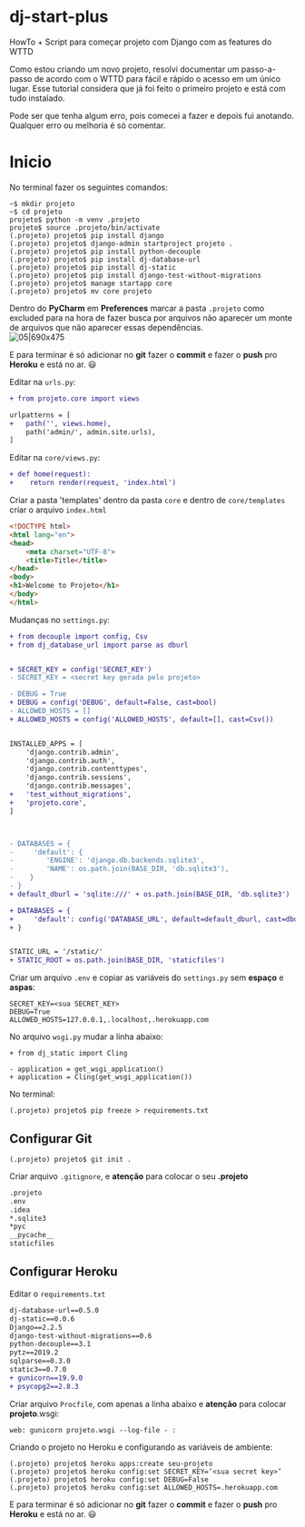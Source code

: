 # dj-start-plus
HowTo + Script para começar projeto com Django com as features do WTTD

Como estou criando um novo projeto, resolvi documentar um passo-a-passo de acordo com o WTTD para fácil e rápido o acesso em um único lugar. 
Esse tutorial considera que já foi feito o primeiro projeto e está com tudo instalado. 

Pode ser que tenha algum erro, pois comecei a fazer e depois fui anotando.
Qualquer erro ou melhoria é só comentar.


# Inicio 

No terminal fazer os seguintes comandos:

```     
~$ mkdir projeto
~$ cd projeto
projeto$ python -m venv .projeto
projeto$ source .projeto/bin/activate
(.projeto) projeto$ pip install django
(.projeto) projeto$ django-admin startproject projeto .
(.projeto) projeto$ pip install python-decouple
(.projeto) projeto$ pip install dj-database-url
(.projeto) projeto$ pip install dj-static
(.projeto) projeto$ pip install django-test-without-migrations
(.projeto) projeto$ manage startapp core
(.projeto) projeto$ mv core projeto 
```
 
Dentro do **PyCharm** em **Preferences** marcar a pasta `.projeto` como excluded para na hora de fazer busca por arquivos não aparecer um monte de arquivos que não aparecer essas dependências.  
![05|690x475](upload://yqnwo47raOd4xQGE9jWLlYZhGyI.png) 

E para terminar é só adicionar no **git** fazer o **commit** e fazer o **push** pro **Heroku** e está no ar. :smiley:


Editar na `urls.py`:

```diff
+ from projeto.core import views

urlpatterns = [
+   path('', views.home),
    path('admin/', admin.site.urls),
]
```
Editar na `core/views.py`:
```diff
+ def home(request):
+    return render(request, 'index.html')
```

Criar a pasta 'templates' dentro da pasta `core` e dentro de `core/templates` criar o arquivo `index.html`

```html
<!DOCTYPE html>
<html lang="en">
<head>
    <meta charset="UTF-8">
    <title>Title</title>
</head>
<body>
<h1>Welcome to Projeto</h1>
</body>
</html>
```

Mudanças no  `settings.py`:

```diff  
+ from decouple import config, Csv
+ from dj_database_url import parse as dburl


+ SECRET_KEY = config('SECRET_KEY')
- SECRET_KEY = <secret key gerada pelo projeto>

- DEBUG = True
+ DEBUG = config('DEBUG', default=False, cast=bool)
- ALLOWED_HOSTS = []
+ ALLOWED_HOSTS = config('ALLOWED_HOSTS', default=[], cast=Csv())


INSTALLED_APPS = [
    'django.contrib.admin',
    'django.contrib.auth',
    'django.contrib.contenttypes',
    'django.contrib.sessions',
    'django.contrib.messages',
+   'test_without_migrations',
+   'projeto.core', 
]



- DATABASES = {
-     'default': {
-        'ENGINE': 'django.db.backends.sqlite3',
-        'NAME': os.path.join(BASE_DIR, 'db.sqlite3'),
-    }
- }
+ default_dburl = 'sqlite:///' + os.path.join(BASE_DIR, 'db.sqlite3')

+ DATABASES = {
+     'default': config('DATABASE_URL', default=default_dburl, cast=dburl),
+ }


STATIC_URL = '/static/'
+ STATIC_ROOT = os.path.join(BASE_DIR, 'staticfiles')
```

Criar um arquivo `.env` e copiar as variáveis do  `settings.py` sem **espaço** e **aspas**:

```
SECRET_KEY=<sua SECRET_KEY> 
DEBUG=True
ALLOWED_HOSTS=127.0.0.1,.localhost,.herokuapp.com
```

No arquivo `wsgi.py` mudar a linha abaixo:
```git 
+ from dj_static import Cling

- application = get_wsgi_application()
+ application = Cling(get_wsgi_application())

```

No terminal:

```
(.projeto) projeto$ pip freeze > requirements.txt
```

## Configurar Git

```
(.projeto) projeto$ git init .

```
Criar arquivo `.gitignore`, e **atenção** para colocar  o seu **.projeto**
```bash 
.projeto
.env
.idea
*.sqlite3
*pyc
__pycache__
staticfiles
````

## Configurar Heroku

Editar o `requirements.txt`

```diff 
dj-database-url==0.5.0
dj-static==0.0.6
Django==2.2.5
django-test-without-migrations==0.6
python-decouple==3.1
pytz==2019.2
sqlparse==0.3.0
static3==0.7.0
+ gunicorn==19.9.0
+ psycopg2==2.8.3
```

Criar arquivo `Procfile`, com apenas a linha abaixo e **atenção** para colocar **projeto**.wsgi: 
```
web: gunicorn projeto.wsgi --log-file - :
```

Criando o projeto no Heroku e configurando as variáveis de ambiente:
``` 
(.projeto) projeto$ heroku apps:create seu-projeto
(.projeto) projeto$ heroku config:set SECRET_KEY=‘<sua secret key>’
(.projeto) projeto$ heroku config:set DEBUG=False
(.projeto) projeto$ heroku config:set ALLOWED_HOSTS=.herokuapp.com
```

E para terminar é só adicionar no **git** fazer o **commit** e fazer o **push** pro **Heroku** e está no ar. :smiley: